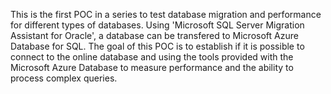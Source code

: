 This is the first POC in a series to test database migration and performance for different types of databases. Using 'Microsoft SQL Server Migration Assistant for Oracle', a database can be transfered to Microsoft Azure Database for SQL.
The goal of this POC is to establish if it is possible to connect to the online database and using the tools provided with the Microsoft Azure Database to measure performance and the ability to process complex queries.
